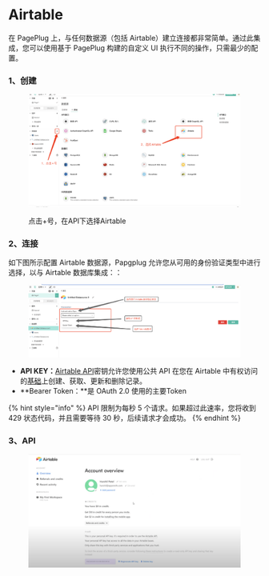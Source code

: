 # Airtable

在 PagePlug 上，与任何数据源（包括 Airtable）建立连接都非常简单。通过此集成，您可以使用基于 PagePlug 构建的自定义 UI 执行不同的操作，只需最少的配置。

### 1、创建

<figure><img src="../../../.gitbook/assets/image (67) (1).png" alt=""><figcaption><p>点击+号，在API下选择Airtable</p></figcaption></figure>

### 2、连接

如下图所示配置 Airtable 数据源，Papgplug 允许您从可用的身份验证类型中进行选择，以与 Airtable 数据库集成：：

<figure><img src="../../../.gitbook/assets/image (19) (1).png" alt=""><figcaption></figcaption></figure>

* **API KEY：**[Airtable API](https://support.airtable.com/hc/en-us/articles/219046777-How-do-I-get-my-API-key-)密钥允许您使用公共 API 在您在 Airtable 中有权访问的[基础](https://support.airtable.com/hc/en-us/articles/202576419-Introduction-to-Airtable-bases)上创建、获取、更新和删除记录。
* **Bearer Token：**是 OAuth 2.0 使用的主要Token

{% hint style="info" %}
API 限制为每秒 5 个请求。如果超过此速率，您将收到 429 状态代码，并且需要等待 30 秒，后续请求才会成功。
{% endhint %}

### **3、API**

<figure><img src="../../../.gitbook/assets/image (63) (1).png" alt=""><figcaption></figcaption></figure>
